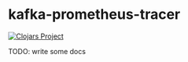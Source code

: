 # kafka-prometheus-tracer

[![Clojars Project](https://clojars.org/com.flocktory.component/kafka-prometheus-tracer/latest-version.svg)](https://clojars.org/com.flocktory.component/kafka-prometheus-tracer)

TODO: write some docs